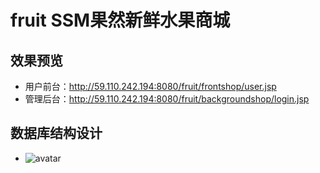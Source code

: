 # fruit SSM果然新鲜水果商城
## 效果预览
- 用户前台：http://59.110.242.194:8080/fruit/frontshop/user.jsp  
- 管理后台：http://59.110.242.194:8080/fruit/backgroundshop/login.jsp
## 数据库结构设计
- ![avatar](http://pic2.nipic.com/20090407/701656_081238085_2.jpg)
